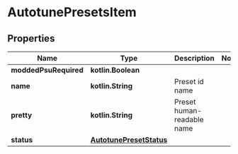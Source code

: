 
# AutotunePresetsItem

## Properties
| Name | Type | Description | Notes |
| ------------ | ------------- | ------------- | ------------- |
| **moddedPsuRequired** | **kotlin.Boolean** |  |  |
| **name** | **kotlin.String** | Preset id name |  |
| **pretty** | **kotlin.String** | Preset human-readable name |  |
| **status** | [**AutotunePresetStatus**](AutotunePresetStatus.md) |  |  |



